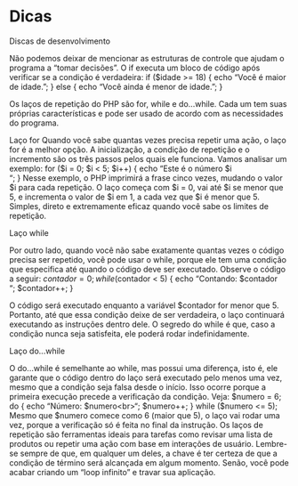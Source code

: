 # Dicas
Discas de desenvolvimento


Não podemos deixar de mencionar as estruturas de controle que
ajudam o programa a “tomar decisões”. O if executa um bloco de código
após verificar se a condição é verdadeira:
if ($idade >= 18) {
echo “Você é maior de idade.”;
} else {
echo “Você ainda é menor de idade.”;
}

Os laços de repetição do PHP são for, while e do...while. Cada um tem
suas próprias características e pode ser usado de acordo com as
necessidades do programa.

Laço for
Quando você sabe quantas vezes precisa repetir uma ação, o laço for é
a melhor opção. A inicialização, a condição de repetição e o incremento
são os três passos pelos quais ele funciona. Vamos analisar um exemplo:
for ($i = 0; $i < 5; $i++) {
echo “Este é o número $i<br>“;
}
Nesse exemplo, o PHP imprimirá a frase cinco vezes, mudando o valor
$i para cada repetição. O laço começa com $i = 0, vai até $i se menor
que 5, e incrementa o valor de $i em 1, a cada vez que $i é menor que 5.
Simples, direto e extremamente eficaz quando você sabe os limites de
repetição.

Laço while

Por outro lado, quando você não sabe exatamente quantas vezes o
código precisa ser repetido, você pode usar o while, porque ele tem
uma condição que especifica até quando o código deve ser executado.
Observe o código a seguir:
$contador = 0;
while ($contador < 5) {
echo “Contando: $contador<br>“;
$contador++;
}

O código será executado enquanto a variável $contador for menor
que 5. Portanto, até que essa condição deixe de ser verdadeira, o
laço continuará executando as instruções dentro dele. O segredo do
while é que, caso a condição nunca seja satisfeita, ele poderá rodar
indefinidamente.

Laço do...while

O do...while é semelhante ao while, mas possui uma diferença, isto é, ele
garante que o código dentro do laço será executado pelo menos uma
vez, mesmo que a condição seja falsa desde o início. Isso ocorre porque
a primeira execução precede a verificação da condição. Veja:
$numero = 6;
do {
echo “Número: $numero<br>“;
$numero++;
} while ($numero <= 5);
Mesmo que $numero comece como 6 (maior que 5), o laço vai rodar
uma vez, porque a verificação só é feita no final da instrução.
Os laços de repetição são ferramentas ideais para tarefas como revisar
uma lista de produtos ou repetir uma ação com base em interações
de usuário. Lembre-se sempre de que, em qualquer um deles, a chave
é ter certeza de que a condição de término será alcançada em algum
momento. Senão, você pode acabar criando um “loop infinito” e travar
sua aplicação.
